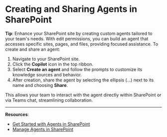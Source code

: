 # Creating and Sharing Agents in SharePoint

**Tip**: Enhance your SharePoint site by creating custom agents tailored to your team's needs. With edit permissions, you can build an agent that accesses specific sites, pages, and files, providing focused assistance. To create and share an agent:

1. Navigate to your SharePoint site.
2. Click the **Copilot** icon in the top ribbon.
3. Select **Create an agent** and follow the prompts to customize its knowledge sources and behavior.
4. After creation, share the agent by selecting the ellipsis (...) next to its name and choosing **Share**.

This allows your team to interact with the agent directly within SharePoint or via Teams chat, streamlining collaboration.

---

**Resources**:
- [Get Started with Agents in SharePoint](https://support.microsoft.com/en-us/office/get-started-with-agents-in-sharepoint-69e2faf9-2c1e-4baa-8305-23e625021bcf)
- [Manage Agents in SharePoint](https://support.microsoft.com/en-gb/office/manage-agents-in-sharepoint-bcab837a-835c-4a1a-8ad4-d53a353c369f)
